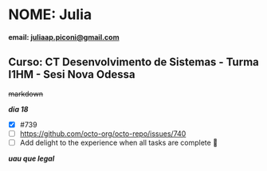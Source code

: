# NOME: Julia

#### email: juliaap.piconi@gmail.com

## Curso: CT Desenvolvimento de Sistemas - Turma I1HM - Sesi Nova Odessa

~~markdown~~

**_dia 18_**

- [x] #739
- [ ] https://github.com/octo-org/octo-repo/issues/740
- [ ] Add delight to the experience when all tasks are complete :tada:

***uau que legal***
      

